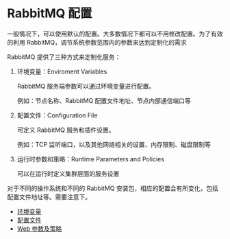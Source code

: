 # RabbitMQ 配置

一般情况下，可以使用默认的配置。大多数情况下都可以不用修改配置。为了有效的利用 RabbitMQ，调节系统参数范围内的参数来达到定制化的需求

RabbitMQ 提供了三种方式来定制化服务：

1. 环境变量：Enviroment Variables

   RabbitMQ 服务端参数可以通过环境变量进行配置。

   例如：节点名称、RabbitMQ 配置文件地址、节点内部通信端口等

2. 配置文件：Configuration File

   可定义 RabbitMQ 服务和插件设置。

   例如：TCP 监听端口，以及其他网络相关的设置、内存限制、磁盘限制等

3. 运行时参数和策略：Runtime Parameters and Policies

   可以在运行时定义集群层面的服务设置

对于不同的操作系统和不同的 RabbitMQ 安装包，相应的配置会有所变化，包括配置文件地址等。需要注意下。




- [环境变量](./01.md)
- [配置文件](./02.md)
- [Web 参数及策略](./03.md)
